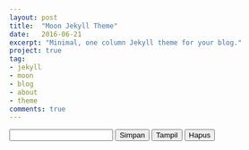 ```yaml
---
layout: post
title:  "Moon Jekyll Theme"
date:   2016-06-21
excerpt: "Minimal, one column Jekyll theme for your blog."
project: true
tag:
- jekyll 
- moon
- blog
- about
- theme
comments: true
---
```


<html>
<head>
<meta http-equiv="Content-type" content="text/html; charset=utf-8">
<title>Percobaan HTML5 Local Storage</title>
<script type="text/javascript" charset="utf-8" src="jquery.js"></script>
<script type="text/javascript" >
// fungsi simpan(), ketika tombol diklik maka string 
// di dalam input akan tersimpan ke dalam storage browser
function simpan() {		
	var storage = document.getElementById('nama').value;
	localStorage.setItem('Text',storage);
} 
// tampil() akan menampilkan string yang tersimpan
// ke tag div yang ditentukan "hasil"
function tampil() {
	var tampilNama = localStorage.getItem('Text');
	if (tampilNama) {
	x = document.getElementById('tampil');
	x.innerHTML=tampilNama;
	}
}
// fungsi untuk menghapus localstorage browser
function hapus() {
	localStorage.removeItem('Text');
}
</script>
</head>
	<body>
		<input type="text" id="nama" />
		<input type="button" value="Simpan" onclick="simpan()" />
		<input type="button" value="Tampil" onclick="tampil()" />
		<input type="button" value="Hapus" onclick="hapus()" />
		<div id="tampil"></div>
	</body>
</html>
